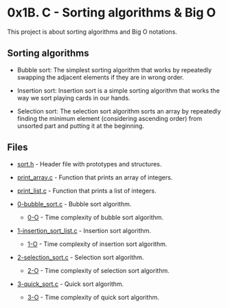 # 0x1B. C - Sorting algorithms & Big O

This project is about sorting algorithms and Big O notations.

## Sorting algorithms

- Bubble sort: The simplest sorting algorithm that works by repeatedly swapping the adjacent elements if they are in wrong order.

- Insertion sort: Insertion sort is a simple sorting algorithm that works the way we sort playing cards in our hands.

- Selection sort: The selection sort algorithm sorts an array by repeatedly finding the minimum element (considering ascending order) from unsorted part and putting it at the beginning.

## Files

- [sort.h](sort.h) - Header file with prototypes and structures.

- [print_array.c](print_array.c) - Function that prints an array of integers.

- [print_list.c](print_list.c) - Function that prints a list of integers.

- [0-bubble_sort.c](0-bubble_sort.c) - Bubble sort algorithm.
	- [0-O](0-O) - Time complexity of bubble sort algorithm.

- [1-insertion_sort_list.c](1-insertion_sort_list.c) - Insertion sort algorithm.
	- [1-O](1-O) - Time complexity of insertion sort algorithm.

- [2-selection_sort.c](2-selection_sort.c) - Selection sort algorithm.
	- [2-O](2-O) - Time complexity of selection sort algorithm.

- [3-quick_sort.c](3-quick_sort.c) - Quick sort algorithm.
	- [3-O](3-O) - Time complexity of quick sort algorithm.
